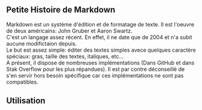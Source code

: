 <!-- page1 -->
Petite Histoire de Markdown
---------------------------


Markdown est un système d'édition et de formatage de texte. Il est l'oeuvre de deux américains: John Gruber et Aaron Swartz.  
C'est un langage assez récent. En effet, il ne date que de 2004 et n'a subit aucune modifictaion depuis.  
Le but est assez simple: éditer des textes simples avece quelques caractère spéciaux: gras, taille des textes, italiques, etc...  
A présent, il dispose de nombreuses implémentations (Dans GitHub et dans Stak Overflow pour les plus répandues). Il est par contre déconseillé de s'en servir hors besoin spécifique car ces implémentations ne sont pas compatibles.

Utilisation
-----------
